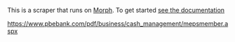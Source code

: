 This is a scraper that runs on [Morph](https://morph.io). To get started [see the documentation](https://morph.io/documentation)

https://www.pbebank.com/pdf/business/cash_management/mepsmember.aspx
